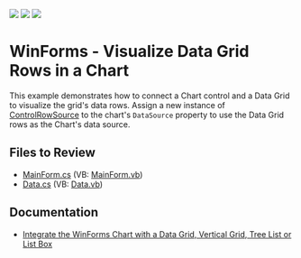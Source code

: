 <!-- default badges list -->
![](https://img.shields.io/endpoint?url=https://codecentral.devexpress.com/api/v1/VersionRange/128575926/17.2.3%2B)
[![](https://img.shields.io/badge/Open_in_DevExpress_Support_Center-FF7200?style=flat-square&logo=DevExpress&logoColor=white)](https://supportcenter.devexpress.com/ticket/details/T554382)
[![](https://img.shields.io/badge/📖_How_to_use_DevExpress_Examples-e9f6fc?style=flat-square)](https://docs.devexpress.com/GeneralInformation/403183)
<!-- default badges end -->

# WinForms - Visualize Data Grid Rows in a Chart

This example demonstrates how to connect a Chart control and a Data Grid to visualize the grid's data rows.
Assign a new instance of [ControlRowSource](https://docs.devexpress.com/CoreLibraries/DevExpress.Data.Controls.ControlRowSource) to the chart's `DataSource` property to use the Data Grid rows as the Chart's data source.

## Files to Review

* [MainForm.cs](./CS/ControlRowSourceSample/MainForm.cs) (VB: [MainForm.vb](./VB/ControlRowSourceSample/MainForm.vb))
* [Data.cs](./CS/ControlRowSourceSample/Model/Data.cs) (VB: [Data.vb](./VB/ControlRowSourceSample/Model/Data.vb))

## Documentation

* [Integrate the WinForms Chart with a Data Grid, Vertical Grid, Tree List or List Box](https://docs.devexpress.com/WindowsForms/119224/controls-and-libraries/chart-control/provide-data/integration-with-a-data-grid-vertical-grid-tree-list-or-list-box-via-controlrowsource)
